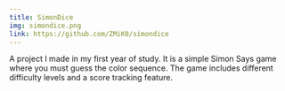 ```yaml
---
title: SimonDice
img: simondice.png
link: https://github.com/ZMiK0/simondice
---
```


A project I made in my first year of study. It is a simple Simon Says game where you must guess the color sequence. The game includes different difficulty levels and a score tracking feature.